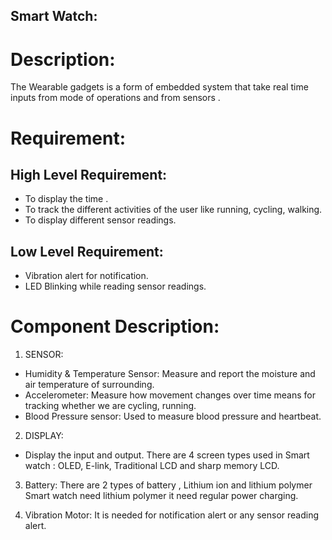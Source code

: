 ## Smart Watch:

# Description:
 The Wearable gadgets is a form of embedded system that take real time inputs from mode  of operations and from sensors .


# Requirement:

##	High Level Requirement:

*	To display the time .
*	To track the different activities of the user like running, cycling, walking.
*	To display different sensor readings.

##	Low Level Requirement:

*	Vibration alert for notification.
*	LED Blinking while reading sensor readings.


# Component Description:

1)	SENSOR:
*	Humidity  & Temperature Sensor:
          Measure and report the moisture and air temperature of surrounding.
*	Accelerometer:
          Measure how movement changes over time means for tracking whether   we are cycling, running.
*	Blood Pressure sensor:
          Used  to measure blood pressure and heartbeat.

2)	 DISPLAY:
 * Display the input and output. There are 4 screen types used in Smart watch : OLED, E-link, Traditional LCD and sharp memory LCD. 
     
3)	Battery:
There are 2 types of battery , Lithium ion and lithium polymer
Smart watch need lithium polymer it need regular power charging.
    

4)	Vibration Motor:
It is needed for notification alert or any sensor reading alert.
